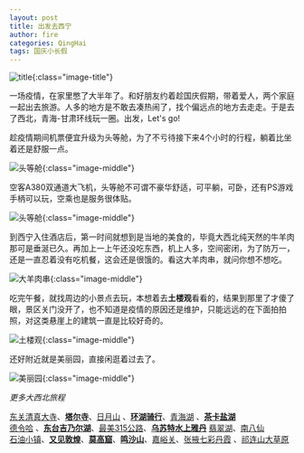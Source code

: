```yaml
---
layout: post
title: 出发去西宁
author: fire
categories: QingHai
tags: 国庆小长假
---
```


![title](https://image.sideproject.cn/travel/202010/xining-title.jpg){:class="image-title"}

一场疫情，在家里憋了大半年了。和好朋友约着趁国庆假期，带着爱人，两个家庭一起出去旅游。人多的地方是不敢去凑热闹了，找个偏远点的地方去走走。于是去了西北，青海-甘肃环线玩一圈。出发，Let's go!

趁疫情期间机票便宜升级为头等舱，为了不亏待接下来4个小时的行程，躺着比坐着还是舒服一点。

![头等舱](//image.sideproject.cn/travel/202010/xining/01.jpg){:class="image-middle"}

空客A380双通道大飞机，头等舱不可谓不豪华舒适，可平躺，可卧，还有PS游戏手柄可以玩，空乘也是服务很体贴。

![头等舱](//image.sideproject.cn/travel/202010/xining/02.jpg){:class="image-middle"}

到西宁入住酒店后，第一时间就想到是当地的美食的，毕竟大西北纯天然的牛羊肉那可是垂涎已久。再加上一上午还没吃东西，机上人多，空间密闭，为了防万一，还是一直忍着没有吃机餐，这会还是很饿的。看这大羊肉串，就问你想不想吃。

![大羊肉串](//image.sideproject.cn/travel/202010/xining/03.jpg){:class="image-middle"}

吃完午餐，就找周边的小景点去玩，本想着去**土楼观**看看的，结果到那里了才傻了眼，景区关门没开了，也不知道是疫情的原因还是维护，只能远远的在下面拍拍照，对这类悬崖上的建筑一直是比较好奇的。

![土楼观](//image.sideproject.cn/travel/202010/xining/04.jpg){:class="image-middle"}

还好附近就是美丽园，直接闲逛着过去了。

![美丽园](//image.sideproject.cn/travel/202010/xining/05.jpg){:class="image-middle"}

*更多大西北旅程*

[东关清真大寺](/qinghai/dong-guan-qing-zhen-si.html)、[**塔尔寺**](/qinghai/ta-er-temple.html)、[日月山](/qinghai/ri-yue-shan.html) 、[**环湖骑行**](/qinghai/bicycle.html)、[青海湖](/qinghai/qing-hai-lake.html) 、[**茶卡盐湖**](/qinghai/cha-ka-salt-lake.html)  
[德令哈](/qinghai/de-ling-ha.html) 、[**东台吉乃尔湖**](/qinghai/dong-tai-ji-nai-hu.html)、[最美315公路](/qinghai/road-315.html)、[**乌苏特水上雅丹**](/qinghai/shui-shang-ya-dan.html) [翡翠湖](fei-cui-hu.html)、[南八仙](/qinghai/nan-ba-xian.html)  
[石油小镇](/gansu/shi-you-xiao-zhen.html)、[**又见敦煌**](/gansu/you-jian-dun-huang.html)、[**莫高窟**](/gansu/mo-gao-ku.html)、[**鸣沙山**](/gansu/ming-sha-shan.html)、[嘉峪关](/gansu/jia-yu-guan.html)、[张掖七彩丹霞](/gansu/qi-cai-dan-xia.html) 、[祁连山大草原](/gansu/qi-lian-shan.html)
